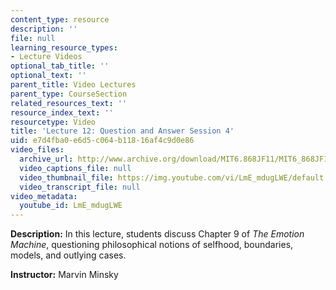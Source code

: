 ```yaml
---
content_type: resource
description: ''
file: null
learning_resource_types:
- Lecture Videos
optional_tab_title: ''
optional_text: ''
parent_title: Video Lectures
parent_type: CourseSection
related_resources_text: ''
resource_index_text: ''
resourcetype: Video
title: 'Lecture 12: Question and Answer Session 4'
uid: e7d4fba0-e6d5-c064-b118-16af4c9d0e86
video_files:
  archive_url: http://www.archive.org/download/MIT6.868JF11/MIT6_868JF11_lec12_300k.mp4
  video_captions_file: null
  video_thumbnail_file: https://img.youtube.com/vi/LmE_mdugLWE/default.jpg
  video_transcript_file: null
video_metadata:
  youtube_id: LmE_mdugLWE
---
```


**Description:** In this lecture, students discuss Chapter 9 of _The Emotion Machine_, questioning philosophical notions of selfhood, boundaries, models, and outlying cases.

**Instructor:** Marvin Minsky